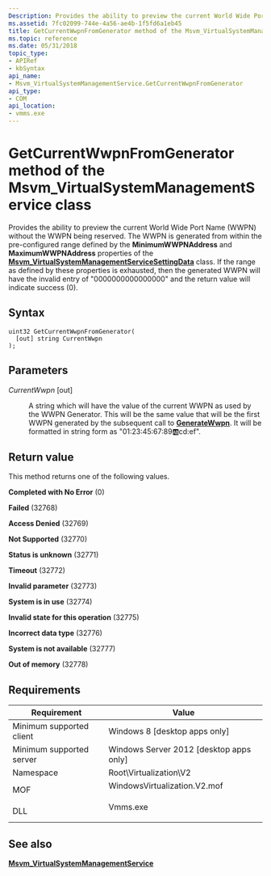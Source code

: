 ```yaml
---
Description: Provides the ability to preview the current World Wide Port Name (WWPN) without the WWPN being reserved.
ms.assetid: 7fc02099-744e-4a56-ae4b-1f5fd6a1eb45
title: GetCurrentWwpnFromGenerator method of the Msvm_VirtualSystemManagementService class
ms.topic: reference
ms.date: 05/31/2018
topic_type: 
- APIRef
- kbSyntax
api_name: 
- Msvm_VirtualSystemManagementService.GetCurrentWwpnFromGenerator
api_type: 
- COM
api_location: 
- vmms.exe
---
```


# GetCurrentWwpnFromGenerator method of the Msvm\_VirtualSystemManagementService class

Provides the ability to preview the current World Wide Port Name (WWPN) without the WWPN being reserved. The WWPN is generated from within the pre-configured range defined by the **MinimumWWPNAddress** and **MaximumWWPNAddress** properties of the [**Msvm\_VirtualSystemManagementServiceSettingData**](msvm-virtualsystemmanagementservicesettingdata.md) class. If the range as defined by these properties is exhausted, then the generated WWPN will have the invalid entry of "0000000000000000" and the return value will indicate success (0).

## Syntax


```mof
uint32 GetCurrentWwpnFromGenerator(
  [out] string CurrentWwpn
);
```



## Parameters

<dl> <dt>

*CurrentWwpn* \[out\]
</dt> <dd>

A string which will have the value of the current WWPN as used by the WWPN Generator. This will be the same value that will be the first WWPN generated by the subsequent call to [**GenerateWwpn**](generatewwpn-msvm-virtualsystemmanagementservice.md). It will be formatted in string form as "01:23:45:67:89:ab:cd:ef".

</dd> </dl>

## Return value

This method returns one of the following values.

<dl> <dt>

**Completed with No Error** (0)
</dt> <dt>

**Failed** (32768)
</dt> <dt>

**Access Denied** (32769)
</dt> <dt>

**Not Supported** (32770)
</dt> <dt>

**Status is unknown** (32771)
</dt> <dt>

**Timeout** (32772)
</dt> <dt>

**Invalid parameter** (32773)
</dt> <dt>

**System is in use** (32774)
</dt> <dt>

**Invalid state for this operation** (32775)
</dt> <dt>

**Incorrect data type** (32776)
</dt> <dt>

**System is not available** (32777)
</dt> <dt>

**Out of memory** (32778)
</dt> </dl>

## Requirements



| Requirement | Value |
|-------------------------------------|---------------------------------------------------------------------------------------------------------|
| Minimum supported client<br/> | Windows 8 \[desktop apps only\]<br/>                                                              |
| Minimum supported server<br/> | Windows Server 2012 \[desktop apps only\]<br/>                                                    |
| Namespace<br/>                | Root\\Virtualization\\V2<br/>                                                                     |
| MOF<br/>                      | <dl> <dt>WindowsVirtualization.V2.mof</dt> </dl> |
| DLL<br/>                      | <dl> <dt>Vmms.exe</dt> </dl>                     |



## See also

<dl> <dt>

[**Msvm\_VirtualSystemManagementService**](msvm-virtualsystemmanagementservice.md)
</dt> </dl>

 

 




